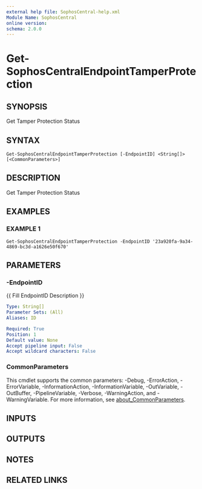 ```yaml
---
external help file: SophosCentral-help.xml
Module Name: SophosCentral
online version:
schema: 2.0.0
---
```


# Get-SophosCentralEndpointTamperProtection

## SYNOPSIS
Get Tamper Protection Status

## SYNTAX

```
Get-SophosCentralEndpointTamperProtection [-EndpointID] <String[]> [<CommonParameters>]
```

## DESCRIPTION
Get Tamper Protection Status

## EXAMPLES

### EXAMPLE 1
```
Get-SophosCentralEndpointTamperProtection -EndpointID '23a920fa-9a34-4869-bc3d-a1626e50f670'
```

## PARAMETERS

### -EndpointID
{{ Fill EndpointID Description }}

```yaml
Type: String[]
Parameter Sets: (All)
Aliases: ID

Required: True
Position: 1
Default value: None
Accept pipeline input: False
Accept wildcard characters: False
```

### CommonParameters
This cmdlet supports the common parameters: -Debug, -ErrorAction, -ErrorVariable, -InformationAction, -InformationVariable, -OutVariable, -OutBuffer, -PipelineVariable, -Verbose, -WarningAction, and -WarningVariable. For more information, see [about_CommonParameters](http://go.microsoft.com/fwlink/?LinkID=113216).

## INPUTS

## OUTPUTS

## NOTES

## RELATED LINKS
